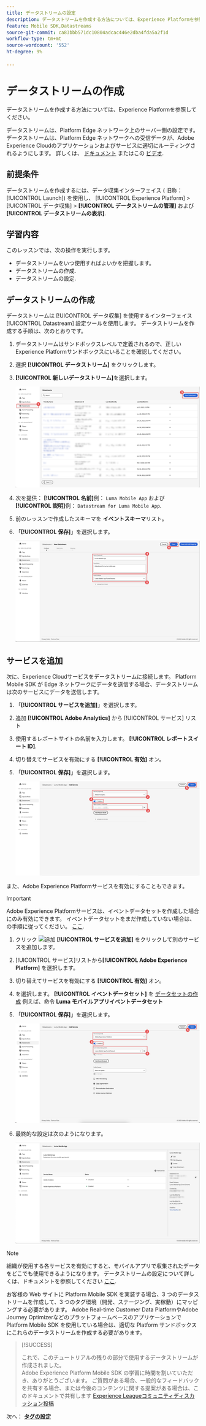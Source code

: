```yaml
---
title: データストリームの設定
description: データストリームを作成する方法については、Experience Platformを参照してください。
feature: Mobile SDK,Datastreams
source-git-commit: ca83bbb571dc10804adcac446e2dba4fda5a2f1d
workflow-type: tm+mt
source-wordcount: '552'
ht-degree: 9%

---
```


# データストリームの作成

データストリームを作成する方法については、Experience Platformを参照してください。

データストリームは、Platform Edge ネットワーク上のサーバー側の設定です。 データストリームは、Platform Edge ネットワークへの受信データが、Adobe Experience Cloudのアプリケーションおよびサービスに適切にルーティングされるようにします。 詳しくは、 [ドキュメント](https://experienceleague.adobe.com/docs/experience-platform/edge/fundamentals/datastreams.html?lang=ja) またはこの [ビデオ](https://experienceleague.adobe.com/docs/platform-learn/data-collection/edge-network/configure-datastreams.html?lang=ja).

## 前提条件

データストリームを作成するには、データ収集インターフェイス ( 旧称： [!UICONTROL Launch]) を使用し、 [!UICONTROL Experience Platform] > [!UICONTROL データ収集] > **[!UICONTROL データストリームの管理]** および **[!UICONTROL データストリームの表示]**.

## 学習内容

このレッスンでは、次の操作を実行します。

* データストリームをいつ使用すればよいかを把握します。
* データストリームの作成.
* データストリームの設定.

## データストリームの作成

データストリームは [!UICONTROL データ収集] を使用するインターフェイス [!UICONTROL Datastream] 設定ツールを使用します。 データストリームを作成する手順は、次のとおりです。

1. データストリームはサンドボックスレベルで定義されるので、正しいExperience Platformサンドボックスにいることを確認してください。
1. 選択 **[!UICONTROL データストリーム]** をクリックします。
1. **[!UICONTROL 新しいデータストリーム]**&#x200B;を選択します。

   ![datastreams ホーム](assets/datastream-new.png)

1. 次を提供： **[!UICONTROL 名前]**&#x200B;例： `Luma Mobile App` および **[!UICONTROL 説明]**&#x200B;例： `Datastream for Luma Mobile App`.
1. 前のレッスンで作成したスキーマを **イベントスキーマ**&#x200B;リスト。
1. 「**[!UICONTROL 保存]**」を選択します。

   ![新しいデータストリーム](assets/datastream-name.png)


## サービスを追加

次に、Experience Cloudサービスをデータストリームに接続します。 Platform Mobile SDK が Edge ネットワークにデータを送信する場合、データストリームは次のサービスにデータを送信します。

1. 「**[!UICONTROL サービスを追加]**」を選択します。

1. 追加 **[!UICONTROL Adobe Analytics]** から [!UICONTROL サービス] リスト

1. 使用するレポートサイトの名前を入力します。 **[!UICONTROL レポートスイート ID]**.

1. 切り替えてサービスを有効にする **[!UICONTROL 有効]** オン。

1. 「**[!UICONTROL 保存]**」を選択します。

   ![Adobe Analytics as Datastream サービスの追加](assets/datastream-service-aa.png)

また、Adobe Experience Platformサービスを有効にすることもできます。

>[!IMPORTANT]
>
>Adobe Experience Platformサービスは、イベントデータセットを作成した場合にのみ有効にできます。 イベントデータセットをまだ作成していない場合は、の手順に従ってください。 [ここ](platform.md).

1. クリック ![追加](https://spectrum.adobe.com/static/icons/workflow_18/Smock_AddCircle_18_N.svg) **[!UICONTROL サービスを追加]** をクリックして別のサービスを追加します。

1. [!UICONTROL サービス]リストから&#x200B;**[!UICONTROL Adobe Experience Platform]** を選択します。

1. 切り替えてサービスを有効にする **[!UICONTROL 有効]** オン。

1. を選択します。 **[!UICONTROL イベントデータセット]** を [データセットの作成](platform.md#create-a-dataset) 例えば、命令 **Luma モバイルアプリイベントデータセット**

1. 「**[!UICONTROL 保存]**」を選択します。

   ![Adobe Experience Platform as a Datastream サービスの追加](assets/datastream-service-aep.png)
1. 最終的な設定は次のようになります。

   ![datastream の設定](assets/datastream-settings.png)


>[!NOTE]
>
>組織が使用する各サービスを有効にすると、モバイルアプリで収集されたデータをどこでも使用できるようになります。 データストリームの設定について詳しくは、ドキュメントを参照してください [ここ](https://experienceleague.adobe.com/docs/experience-platform/edge/fundamentals/datastreams.html#adobe-experience-platform-settings).

お客様の Web サイトに Platform Mobile SDK を実装する場合、3 つのデータストリームを作成して、3 つのタグ環境（開発、ステージング、実稼動）にマッピングする必要があります。 Adobe Real-time Customer Data PlatformやAdobe Journey Optimizerなどのプラットフォームベースのアプリケーションで Platform Mobile SDK を使用している場合は、適切な Platform サンドボックスにこれらのデータストリームを作成する必要があります。

>[!SUCCESS]
>
>これで、このチュートリアルの残りの部分で使用するデータストリームが作成されました。<br/>Adobe Experience Platform Mobile SDK の学習に時間を割いていただき、ありがとうございます。 ご質問がある場合、一般的なフィードバックを共有する場合、または今後のコンテンツに関する提案がある場合は、このドキュメントで共有します [Experience Leagueコミュニティディスカッション投稿](https://experienceleaguecommunities.adobe.com/t5/adobe-experience-platform-launch/tutorial-discussion-implement-adobe-experience-cloud-in-mobile/td-p/443796)

次へ： **[タグの設定](configure-tags.md)**
